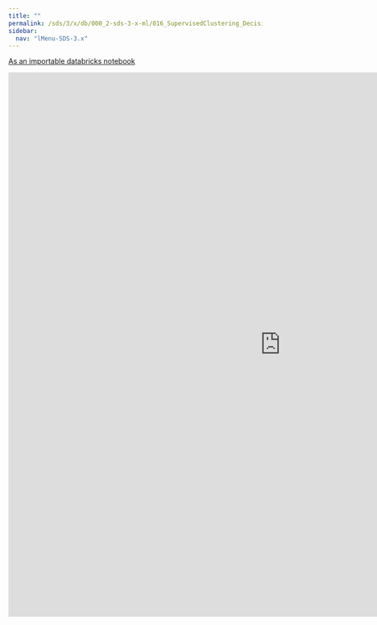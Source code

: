 ```yaml
---
title: ""
permalink: /sds/3/x/db/000_2-sds-3-x-ml/016_SupervisedClustering_DecisionTrees_HandWrittenDigitRecognition/
sidebar:
  nav: "lMenu-SDS-3.x"
---
```


[As an importable databricks notebook](https://lamastex.github.io/scalable-data-science/sds/3/x/db/000_2-sds-3-x-ml/016_SupervisedClustering_DecisionTrees_HandWrittenDigitRecognition.html)

<iframe src="https://lamastex.github.io/scalable-data-science/sds/3/x/db/000_2-sds-3-x-ml/016_SupervisedClustering_DecisionTrees_HandWrittenDigitRecognition.html" width="1080" height="1080" frameborder="0"></iframe>
